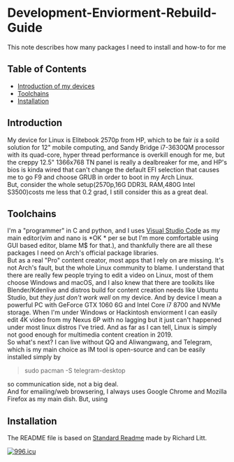 # Development-Enviorment-Rebuild-Guide
This note describes how many packages I need to install and how-to for me

## Table of Contents

- [Introduction of my devices](#introduction)   
- [Toolchains](#toolchain)
- [Installation](#installation)

## Introduction

My device for Linux is Elitebook 2570p from HP, which to be fair *is* a soild solution for 12" mobile computing, and Sandy Bridge i7-3630QM processor with its quad-core, hyper thread performance is overkill enough for me, but the creppy 12.5" 1366x768 TN panel is really a dealbreaker for me, and HP's bios is kinda wired that can't change the default EFI selection that causes me to go F9 and choose GRUB in order to boot in my Arch Linux.  
But, consider the whole setup(2570p,16G DDR3L RAM,480G Intel S3500)costs me less that 0.2 grad, I still consider this as a great deal.  

## Toolchains

I'm a "programmer" in C and python, and I uses [Visual Studio Code](https://github.com/microsoft/vscode) as my main editor(vim and nano is *OK * per se but I'm more comfortable using GUI based editor, blame M$ for that.), and thankfully there are all these packages I need on Arch's official package libraries.  
But as a real "Pro" content creator, most apps that I rely on are missing. It's not Arch's fault, but the whole Linux community to blame. I understand that there are really few people trying to edit a video on Linux, most of them choose Windows and macOS, and I also knew that there are toolkits like Blender/Kdenlive and distros build for content creation needs like Ubuntu Studio, but *they just don't work well* on my device. And by device I mean a powerful PC with GeForce GTX 1060 6G and Intel Core i7 8700 and NVMe storage. When I'm under Windows or Hackintosh enviorment I can easily edit 4K video from my Nexus 6P with no lagging but it just can't happened under most linux distros I've tried. And as far as I can tell, Linux is simply not good enough for multimedia content creation in 2019.  
So what's next? I can live without QQ and Aliwangwang, and Telegram, which is my main choice as IM tool is open-source and can be easily installed simply by 

> sudo pacman -S telegram-desktop

so communication side, not a big deal.  
And for emailing/web browsering, I always uses Google Chrome and Mozilla Firefox as my main dish. But, using 


## Installation





The README file is based on [Standard Readme](https://github.com/RichardLitt/standard-readme) made by Richard Litt.  

<a href="https://996.icu"><img src="https://img.shields.io/badge/link-996.icu-red.svg" alt="996.icu" /></a>  